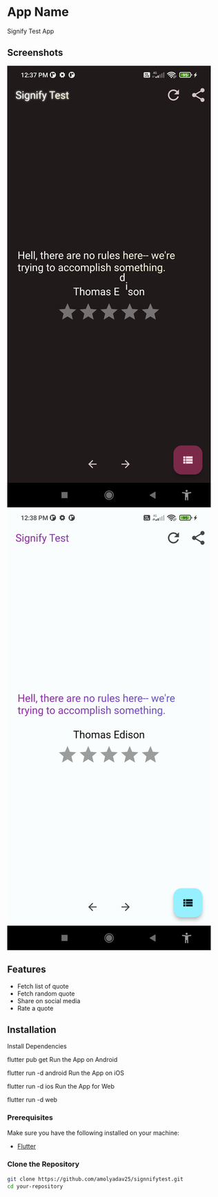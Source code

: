 
# App Name
Signify Test App
## Screenshots

![Alt text](screenshot/Screenshot_2024-02-01-12-37-43-249_com.amolyadavflutter.signify_test.jpg)
![Alt text](screenshot/Screenshot_2024-02-01-12-38-13-956_com.amolyadavflutter.signify_test.jpg)

## Features

- Fetch list of quote
- Fetch random quote
- Share on social media
- Rate a quote

## Installation

Install Dependencies

flutter pub get
Run the App on Android

flutter run -d android
Run the App on iOS

flutter run -d ios
Run the App for Web

flutter run -d web

### Prerequisites

Make sure you have the following installed on your machine:

- [Flutter](https://flutter.dev/docs/get-started/install)

### Clone the Repository

```bash
git clone https://github.com/amolyadav25/signnifytest.git
cd your-repository



